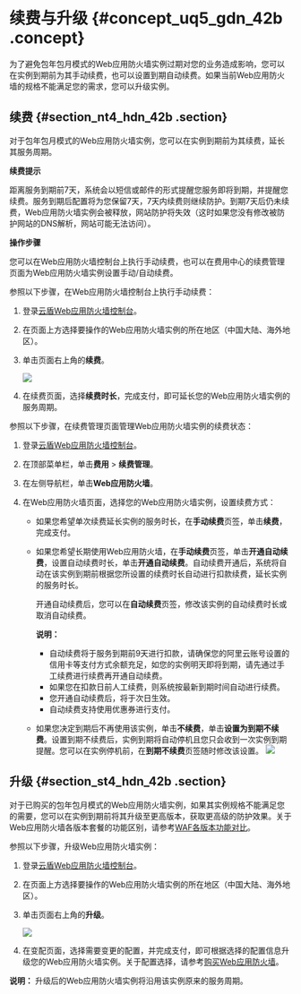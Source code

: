 # 续费与升级 {#concept_uq5_gdn_42b .concept}

为了避免包年包月模式的Web应用防火墙实例过期对您的业务造成影响，您可以在实例到期前为其手动续费，也可以设置到期自动续费。如果当前Web应用防火墙的规格不能满足您的需求，您可以升级实例。

## 续费 {#section_nt4_hdn_42b .section}

对于包年包月模式的Web应用防火墙实例，您可以在实例到期前为其续费，延长其服务周期。

**续费提示**

距离服务到期前7天，系统会以短信或邮件的形式提醒您服务即将到期，并提醒您续费。服务到期后配置将为您保留7天，7天内续费则继续防护。到期7天后仍未续费，Web应用防火墙实例会被释放，网站防护将失效（这时如果您没有修改被防护网站的DNS解析，网站可能无法访问）。

**操作步骤**

您可以在Web应用防火墙控制台上执行手动续费，也可以在费用中心的续费管理页面为Web应用防火墙实例设置手动/自动续费。

参照以下步骤，在Web应用防火墙控制台上执行手动续费：

1.  登录[云盾Web应用防火墙控制台](https://yundun.console.aliyun.com/?p=waf)。
2.  在页面上方选择要操作的Web应用防火墙实例的所在地区（中国大陆、海外地区）。
3.  单击页面右上角的**续费**。

    ![](http://static-aliyun-doc.oss-cn-hangzhou.aliyuncs.com/assets/img/15543/15419878947411_zh-CN.png)

4.  在续费页面，选择**续费时长**，完成支付，即可延长您的Web应用防火墙实例的服务周期。

参照以下步骤，在续费管理页面管理Web应用防火墙实例的续费状态：

1.  登录[云盾Web应用防火墙控制台](https://yundun.console.aliyun.com/?p=waf)。
2.  在顶部菜单栏，单击**费用** \> **续费管理**。
3.  在左侧导航栏，单击**Web应用防火墙**。
4.  在Web应用防火墙页面，选择您的Web应用防火墙实例，设置续费方式：

    -   如果您希望单次续费延长实例的服务时长，在**手动续费**页签，单击**续费**，完成支付。
    -   如果您希望长期使用Web应用防火墙，在**手动续费**页签，单击**开通自动续费**，设置自动续费时长，单击**开通自动续费**。自动续费开通后，系统将自动在该实例到期前根据您所设置的续费时长自动进行扣款续费，延长实例的服务时长。

        开通自动续费后，您可以在**自动续费**页签，修改该实例的自动续费时长或取消自动续费。

        **说明：** 

        -   自动续费将于服务到期前9天进行扣款，请确保您的阿里云账号设置的信用卡等支付方式余额充足，如您的实例明天即将到期，请先通过手工续费进行续费再开通自动续费。
        -   如果您在扣款日前人工续费，则系统按最新到期时间自动进行续费。
        -   您开通自动续费后，将于次日生效。
        -   自动续费支持使用优惠券进行支付。
    -   如果您决定到期后不再使用该实例，单击**不续费**，单击**设置为到期不续费**。设置到期不续费后，实例到期将自动停机且您只会收到一次实例到期提醒。您可以在实例停机前，在**到期不续费**页签随时修改该设置。
    ![](http://static-aliyun-doc.oss-cn-hangzhou.aliyuncs.com/assets/img/15543/15419878949702_zh-CN.png)


## 升级 {#section_st4_hdn_42b .section}

对于已购买的包年包月模式的Web应用防火墙实例，如果其实例规格不能满足您的需要，您可以在实例到期前将其升级至更高版本，获取更高级的防护效果。关于Web应用防火墙各版本套餐的功能区别，请参考[WAF各版本功能对比](intl.zh-CN/产品定价/开通WAF/WAF各版本功能说明.md#)。

参照以下步骤，升级Web应用防火墙实例：

1.  登录[云盾Web应用防火墙控制台](https://yundun.console.aliyun.com/?p=waf)。
2.  在页面上方选择要操作的Web应用防火墙实例的所在地区（中国大陆、海外地区）。
3.  单击页面右上角的**升级**。

    ![](http://static-aliyun-doc.oss-cn-hangzhou.aliyuncs.com/assets/img/15543/15419878947412_zh-CN.png)

4.  在变配页面，选择需要变更的配置，并完成支付，即可根据选择的配置信息升级您的Web应用防火墙实例。关于配置选择，请参考[购买Web应用防火墙](intl.zh-CN/产品定价/开通WAF/购买Web应用防火墙.md#)。

**说明：** 升级后的Web应用防火墙实例将沿用该实例原来的服务周期。

